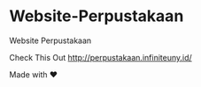 # Website-Perpustakaan
Website Perpustakaan 

Check This Out
http://perpustakaan.infiniteuny.id/

Made with ❤
